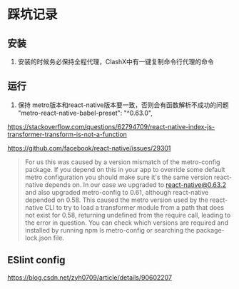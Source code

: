 # 踩坑记录

## 安装

1. 安装的时候务必保持全程代理，ClashX中有一键复制命令行代理的命令


## 运行

1.   保持 metro版本和react-native版本要一致，否则会有函数解析不成功的问题 "metro-react-native-babel-preset": "^0.63.0",

https://stackoverflow.com/questions/62794709/react-native-index-js-transformer-transform-is-not-a-function

https://github.com/facebook/react-native/issues/29301

>For us this was caused by a version mismatch of the metro-config package. If you depend on this in your app to override some default metro configuration you should make sure it's the same version react-native depends on.
>In our case we upgraded to react-native@0.63.2 and also upgraded metro-config to 0.61, although react-native depended on 0.58. This caused the metro version used by the react-native CLI to try to load a transformer module from a path that does not exist for 0.58, returning undefined from the require call, leading to the error in question.
>You can check which versions are required and installed by running npm ls metro-config or searching the package-lock.json file.

## ESlint config 



https://blog.csdn.net/zyh0709/article/details/90602207